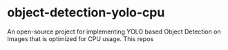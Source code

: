 # object-detection-yolo-cpu 
An open-source project for implementing YOLO based Object Detection on Images that is optimized for CPU usage. This repos